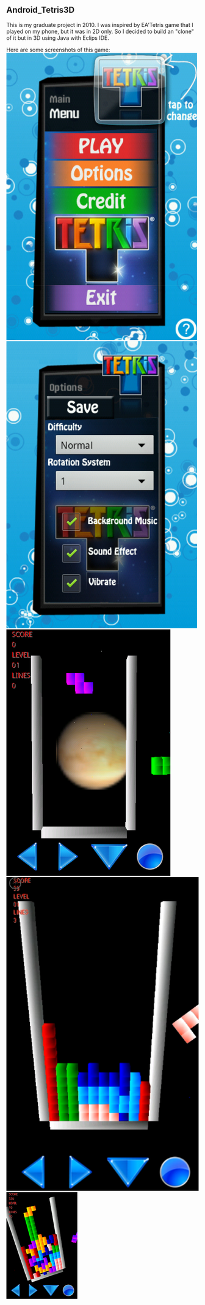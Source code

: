 ## Android_Tetris3D

This is my graduate project in 2010.
I was inspired by EA'Tetris game that I played on my phone, but it was in 2D only. So I decided to build an "clone" of it but in 3D using Java with Eclips IDE.

Here are some screenshots of this game:
![Picture1](Picture1.png)
![Picture1](Picture2.png)
![Picture1](Picture3.png)
![Play2](Picture4.png)
![Play3](Picture5.png)
